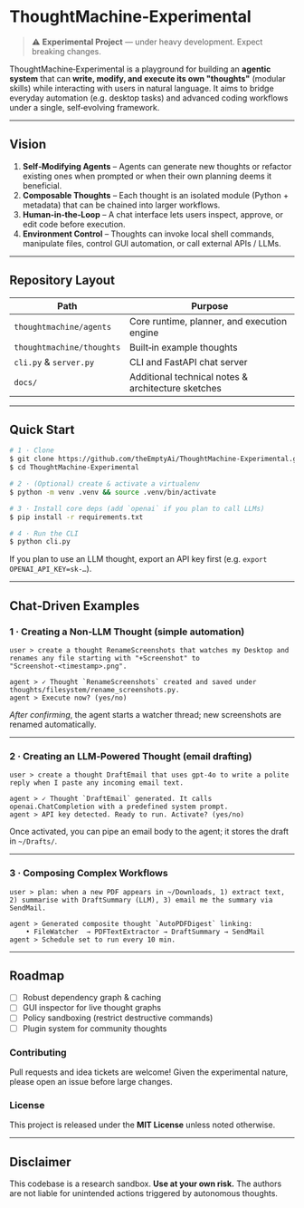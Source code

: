 # ThoughtMachine‑Experimental

> ⚠️ **Experimental Project** — under heavy development. Expect breaking changes.

ThoughtMachine‑Experimental is a playground for building an **agentic system** that can **write, modify, and execute its own "thoughts"** (modular skills) while interacting with users in natural language. It aims to bridge everyday automation (e.g. desktop tasks) and advanced coding workflows under a single, self‑evolving framework.

---

## Vision

1. **Self‑Modifying Agents** – Agents can generate new thoughts or refactor existing ones when prompted or when their own planning deems it beneficial.
2. **Composable Thoughts** – Each thought is an isolated module (Python + metadata) that can be chained into larger workflows.
3. **Human‑in‑the‑Loop** – A chat interface lets users inspect, approve, or edit code before execution.
4. **Environment Control** – Thoughts can invoke local shell commands, manipulate files, control GUI automation, or call external APIs / LLMs.

---

## Repository Layout

| Path                      | Purpose                                            |
| ------------------------- | -------------------------------------------------- |
| `thoughtmachine/agents`   | Core runtime, planner, and execution engine        |
| `thoughtmachine/thoughts` | Built‑in example thoughts                          |
| `cli.py` & `server.py`    | CLI and FastAPI chat server                        |
| `docs/`                   | Additional technical notes & architecture sketches |

---

## Quick Start

```bash
# 1 · Clone
$ git clone https://github.com/theEmptyAi/ThoughtMachine-Experimental.git
$ cd ThoughtMachine-Experimental

# 2 · (Optional) create & activate a virtualenv
$ python -m venv .venv && source .venv/bin/activate

# 3 · Install core deps (add `openai` if you plan to call LLMs)
$ pip install -r requirements.txt

# 4 · Run the CLI
$ python cli.py
```

If you plan to use an LLM thought, export an API key first (e.g. `export OPENAI_API_KEY=sk‑…`).

---

## Chat‑Driven Examples

### 1 · Creating a Non‑LLM Thought (simple automation)

```
user > create a thought RenameScreenshots that watches my Desktop and renames any file starting with "+Screenshot" to "Screenshot‑<timestamp>.png".

agent > ✓ Thought `RenameScreenshots` created and saved under thoughts/filesystem/rename_screenshots.py.
agent > Execute now? (yes/no)
```

*After confirming*, the agent starts a watcher thread; new screenshots are renamed automatically.

---

### 2 · Creating an LLM‑Powered Thought (email drafting)

```
user > create a thought DraftEmail that uses gpt‑4o to write a polite reply when I paste any incoming email text.

agent > ✓ Thought `DraftEmail` generated. It calls openai.ChatCompletion with a predefined system prompt.
agent > API key detected. Ready to run. Activate? (yes/no)
```

Once activated, you can pipe an email body to the agent; it stores the draft in `~/Drafts/`.

---

### 3 · Composing Complex Workflows

```
user > plan: when a new PDF appears in ~/Downloads, 1) extract text, 2) summarise with DraftSummary (LLM), 3) email me the summary via SendMail.

agent > Generated composite thought `AutoPDFDigest` linking:
    • FileWatcher  → PDFTextExtractor → DraftSummary → SendMail
agent > Schedule set to run every 10 min.
```

---

## Roadmap

* [ ] Robust dependency graph & caching
* [ ] GUI inspector for live thought graphs
* [ ] Policy sandboxing (restrict destructive commands)
* [ ] Plugin system for community thoughts

### Contributing

Pull requests and idea tickets are welcome! Given the experimental nature, please open an issue before large changes.

### License

This project is released under the **MIT License** unless noted otherwise.

---

## Disclaimer

This codebase is a research sandbox. **Use at your own risk.** The authors are not liable for unintended actions triggered by autonomous thoughts.
